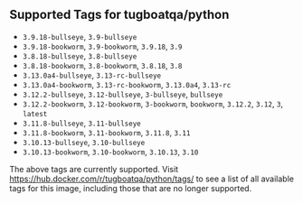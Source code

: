 ## Supported Tags for tugboatqa/python

* `3.9.18-bullseye`, `3.9-bullseye`
* `3.9.18-bookworm`, `3.9-bookworm`, `3.9.18`, `3.9`
* `3.8.18-bullseye`, `3.8-bullseye`
* `3.8.18-bookworm`, `3.8-bookworm`, `3.8.18`, `3.8`
* `3.13.0a4-bullseye`, `3.13-rc-bullseye`
* `3.13.0a4-bookworm`, `3.13-rc-bookworm`, `3.13.0a4`, `3.13-rc`
* `3.12.2-bullseye`, `3.12-bullseye`, `3-bullseye`, `bullseye`
* `3.12.2-bookworm`, `3.12-bookworm`, `3-bookworm`, `bookworm`, `3.12.2`, `3.12`, `3`, `latest`
* `3.11.8-bullseye`, `3.11-bullseye`
* `3.11.8-bookworm`, `3.11-bookworm`, `3.11.8`, `3.11`
* `3.10.13-bullseye`, `3.10-bullseye`
* `3.10.13-bookworm`, `3.10-bookworm`, `3.10.13`, `3.10`

The above tags are currently supported. Visit https://hub.docker.com/r/tugboatqa/python/tags/ to see a list of all available tags for this image, including those that are no longer supported.
